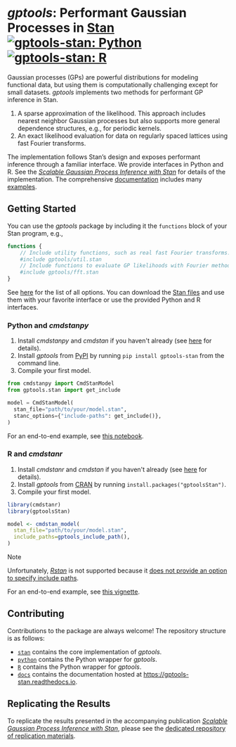 # *gptools*: Performant Gaussian Processes in [Stan](https://mc-stan.org) [![gptools-stan: Python](https://github.com/onnela-lab/gptools/actions/workflows/python.yml/badge.svg)](https://github.com/onnela-lab/gptools/actions/workflows/python.yml) [![gptools-stan: R](https://github.com/onnela-lab/gptools/actions/workflows/R.yml/badge.svg)](https://github.com/onnela-lab/gptools/actions/workflows/R.yml)

Gaussian processes (GPs) are powerful distributions for modeling functional data, but using them is computationally challenging except for small datasets. *gptools* implements two methods for performant GP inference in Stan.

1. A sparse approximation of the likelihood. This approach includes nearest neighbor Gaussian processes but also supports more general dependence structures, e.g., for periodic kernels.
2. An exact likelihood evaluation for data on regularly spaced lattices using fast Fourier transforms.

The implementation follows Stan’s design and exposes performant inference through a familiar interface. We provide interfaces in Python and R. See the  [*Scalable Gaussian Process Inference with Stan*](https://doi.org/10.48550/arXiv.2301.08836) for details of the implementation. The comprehensive [documentation](http://gptools-stan.readthedocs.io/) includes many [examples](https://gptools-stan.readthedocs.io/docs/examples.html).

## Getting Started

You can use the *gptools* package by including it the `functions` block of your Stan program, e.g.,

```stan
functions {
    // Include utility functions, such as real fast Fourier transforms.
    #include gptools/util.stan
    // Include functions to evaluate GP likelihoods with Fourier methods.
    #include gptools/fft.stan
}
```

See [here](stan) for the list of all options. You can download the [Stan files](stan) and use them with your favorite interface or use the provided Python and R interfaces.

### Python and *cmdstanpy*

1. Install *cmdstanpy* and *cmdstan* if you haven't already (see [here](https://cmdstanpy.readthedocs.io/en/v1.2.5/installation.html) for details).
2. Install *gptools* from [PyPI](https://pypi.org/project/gptools-stan/) by running `pip install gptools-stan` from the command line.
3. Compile your first model.

```python
from cmdstanpy import CmdStanModel
from gptools.stan import get_include

model = CmdStanModel(
  stan_file="path/to/your/model.stan",
  stanc_options={"include-paths": get_include()},
)
```

For an end-to-end example, see [this notebook](https://gptools-stan.readthedocs.io/docs/getting_started/getting_started.html).

### R and *cmdstanr*

1. Install *cmdstanr* and *cmdstan* if you haven't already (see [here](https://mc-stan.org/cmdstanr/#installation) for details).
2. Install *gptools* from [CRAN](https://cran.r-project.org/package=gptoolsStan) by running `install.packages("gptoolsStan")`.
3. Compile your first model.

```r
library(cmdstanr)
library(gptoolsStan)

model <- cmdstan_model(
  stan_file="path/to/your/model.stan",
  include_paths=gptools_include_path(),
)
```

> [!NOTE]
> Unfortunately, [*Rstan*](https://cran.r-project.org/package=rstan) is not supported because it [does not provide an option to specify include paths](https://discourse.mc-stan.org/t/specifying-include-paths-in-rstan/32182/2).

For an end-to-end example, see [this vignette](https://cran.r-project.org/web/packages/gptoolsStan/vignettes/getting_started.html).

## Contributing

Contributions to the package are always welcome! The repository structure is as follows:

- [`stan`](stan) contains the core implementation of *gptools*.
- [`python`](python) contains the Python wrapper for *gptools*.
- [`R`](R) contains the Python wrapper for *gptools*.
- [`docs`](docs) contains the documentation hosted at https://gptools-stan.readthedocs.io.

## Replicating the Results

To replicate the results presented in the accompanying publication [*Scalable Gaussian Process Inference with Stan*](https://doi.org/10.48550/arXiv.2301.08836), please see the [dedicated repository of replication materials](https://github.com/onnela-lab/gptools-reproduction-material).
